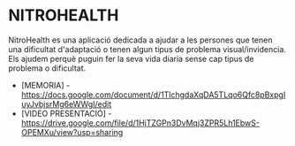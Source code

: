 # NITROHEALTH
NitroHealth es una aplicació dedicada a ajudar a les persones que tenen una dificultat d'adaptació o tenen algun tipus de problema visual/invidencia. Els ajudem perquè puguin fer la seva vida diaria sense cap tipus de problema o dificultat.

- [MEMORIA] - https://docs.google.com/document/d/1TlchgdaXqDA5TLqo6Qfc8pBxpgIuyJvbjsrMg6eWWgI/edit 
- [VIDEO PRESENTACIÓ] - https://drive.google.com/file/d/1HjTZGPn3DvMqj3ZPR5Lh1EbwS-OPEMXu/view?usp=sharing 
